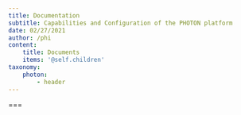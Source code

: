 ```yaml
---
title: Documentation
subtitle: Capabilities and Configuration of the PHOTON platform
date: 02/27/2021
author: /phi
content:
    title: Documents
    items: '@self.children'
taxonomy:
    photon: 
        - header
---
```




===


